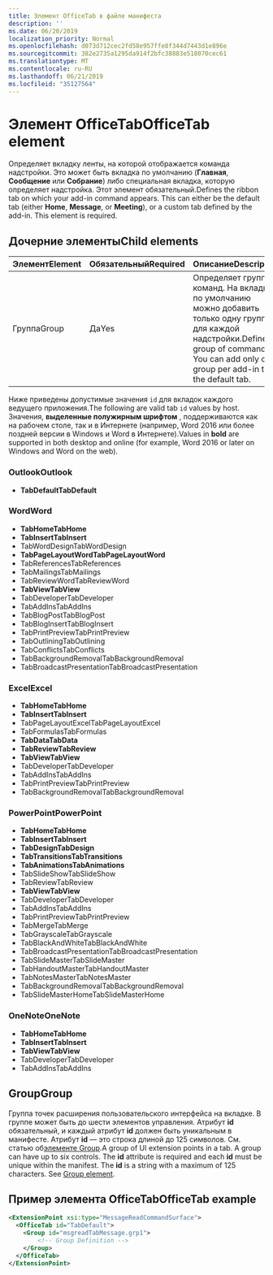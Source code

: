 ```yaml
---
title: Элемент OfficeTab в файле манифеста
description: ''
ms.date: 06/20/2019
localization_priority: Normal
ms.openlocfilehash: d073d712cec2fd58e957ffe8f344d7443d1e896e
ms.sourcegitcommit: 382e2735a1295da914f2bfc38883e518070cec61
ms.translationtype: MT
ms.contentlocale: ru-RU
ms.lasthandoff: 06/21/2019
ms.locfileid: "35127564"
---
```

# <a name="officetab-element"></a><span data-ttu-id="93e59-102">Элемент OfficeTab</span><span class="sxs-lookup"><span data-stu-id="93e59-102">OfficeTab element</span></span>

<span data-ttu-id="93e59-p101">Определяет вкладку ленты, на которой отображается команда надстройки. Это может быть вкладка по умолчанию (**Главная**, **Сообщение** или **Собрание**) либо специальная вкладка, которую определяет надстройка. Этот элемент обязательный.</span><span class="sxs-lookup"><span data-stu-id="93e59-p101">Defines the ribbon tab on which your add-in command appears. This can either be the default tab (either  **Home**,  **Message**, or  **Meeting**), or a custom tab defined by the add-in. This element is required.</span></span>

## <a name="child-elements"></a><span data-ttu-id="93e59-106">Дочерние элементы</span><span class="sxs-lookup"><span data-stu-id="93e59-106">Child elements</span></span>

|  <span data-ttu-id="93e59-107">Элемент</span><span class="sxs-lookup"><span data-stu-id="93e59-107">Element</span></span> |  <span data-ttu-id="93e59-108">Обязательный</span><span class="sxs-lookup"><span data-stu-id="93e59-108">Required</span></span>  |  <span data-ttu-id="93e59-109">Описание</span><span class="sxs-lookup"><span data-stu-id="93e59-109">Description</span></span>  |
|:-----|:-----|:-----|
|  <span data-ttu-id="93e59-110">Группа</span><span class="sxs-lookup"><span data-stu-id="93e59-110">Group</span></span>      | <span data-ttu-id="93e59-111">Да</span><span class="sxs-lookup"><span data-stu-id="93e59-111">Yes</span></span> |  <span data-ttu-id="93e59-p102">Определяет группу команд. На вкладке по умолчанию можно добавить только одну группу для каждой надстройки.</span><span class="sxs-lookup"><span data-stu-id="93e59-p102">Defines a group of commands. You can add only one group per add-in to the default tab.</span></span>  |

<span data-ttu-id="93e59-114">Ниже приведены допустимые значения `id` для вкладок каждого ведущего приложения.</span><span class="sxs-lookup"><span data-stu-id="93e59-114">The following are valid tab `id` values by host.</span></span> <span data-ttu-id="93e59-115">Значения, **выделенные полужирным шрифтом** , поддерживаются как на рабочем столе, так и в Интернете (например, Word 2016 или более поздней версии в Windows и Word в Интернете).</span><span class="sxs-lookup"><span data-stu-id="93e59-115">Values in **bold** are supported in both desktop and online (for example, Word 2016 or later on Windows and Word on the web).</span></span>

### <a name="outlook"></a><span data-ttu-id="93e59-116">Outlook</span><span class="sxs-lookup"><span data-stu-id="93e59-116">Outlook</span></span>

- <span data-ttu-id="93e59-117">**TabDefault**</span><span class="sxs-lookup"><span data-stu-id="93e59-117">**TabDefault**</span></span>

### <a name="word"></a><span data-ttu-id="93e59-118">Word</span><span class="sxs-lookup"><span data-stu-id="93e59-118">Word</span></span>

- <span data-ttu-id="93e59-119">**TabHome**</span><span class="sxs-lookup"><span data-stu-id="93e59-119">**TabHome**</span></span>
- <span data-ttu-id="93e59-120">**TabInsert**</span><span class="sxs-lookup"><span data-stu-id="93e59-120">**TabInsert**</span></span>
- <span data-ttu-id="93e59-121">TabWordDesign</span><span class="sxs-lookup"><span data-stu-id="93e59-121">TabWordDesign</span></span>
- <span data-ttu-id="93e59-122">**TabPageLayoutWord**</span><span class="sxs-lookup"><span data-stu-id="93e59-122">**TabPageLayoutWord**</span></span>
- <span data-ttu-id="93e59-123">TabReferences</span><span class="sxs-lookup"><span data-stu-id="93e59-123">TabReferences</span></span>
- <span data-ttu-id="93e59-124">TabMailings</span><span class="sxs-lookup"><span data-stu-id="93e59-124">TabMailings</span></span>
- <span data-ttu-id="93e59-125">TabReviewWord</span><span class="sxs-lookup"><span data-stu-id="93e59-125">TabReviewWord</span></span>
- <span data-ttu-id="93e59-126">**TabView**</span><span class="sxs-lookup"><span data-stu-id="93e59-126">**TabView**</span></span>
- <span data-ttu-id="93e59-127">TabDeveloper</span><span class="sxs-lookup"><span data-stu-id="93e59-127">TabDeveloper</span></span>
- <span data-ttu-id="93e59-128">TabAddIns</span><span class="sxs-lookup"><span data-stu-id="93e59-128">TabAddIns</span></span>
- <span data-ttu-id="93e59-129">TabBlogPost</span><span class="sxs-lookup"><span data-stu-id="93e59-129">TabBlogPost</span></span>
- <span data-ttu-id="93e59-130">TabBlogInsert</span><span class="sxs-lookup"><span data-stu-id="93e59-130">TabBlogInsert</span></span>
- <span data-ttu-id="93e59-131">TabPrintPreview</span><span class="sxs-lookup"><span data-stu-id="93e59-131">TabPrintPreview</span></span>
- <span data-ttu-id="93e59-132">TabOutlining</span><span class="sxs-lookup"><span data-stu-id="93e59-132">TabOutlining</span></span>
- <span data-ttu-id="93e59-133">TabConflicts</span><span class="sxs-lookup"><span data-stu-id="93e59-133">TabConflicts</span></span>
- <span data-ttu-id="93e59-134">TabBackgroundRemoval</span><span class="sxs-lookup"><span data-stu-id="93e59-134">TabBackgroundRemoval</span></span>
- <span data-ttu-id="93e59-135">TabBroadcastPresentation</span><span class="sxs-lookup"><span data-stu-id="93e59-135">TabBroadcastPresentation</span></span>

### <a name="excel"></a><span data-ttu-id="93e59-136">Excel</span><span class="sxs-lookup"><span data-stu-id="93e59-136">Excel</span></span>

- <span data-ttu-id="93e59-137">**TabHome**</span><span class="sxs-lookup"><span data-stu-id="93e59-137">**TabHome**</span></span>
- <span data-ttu-id="93e59-138">**TabInsert**</span><span class="sxs-lookup"><span data-stu-id="93e59-138">**TabInsert**</span></span>
- <span data-ttu-id="93e59-139">TabPageLayoutExcel</span><span class="sxs-lookup"><span data-stu-id="93e59-139">TabPageLayoutExcel</span></span>
- <span data-ttu-id="93e59-140">TabFormulas</span><span class="sxs-lookup"><span data-stu-id="93e59-140">TabFormulas</span></span>
- <span data-ttu-id="93e59-141">**TabData**</span><span class="sxs-lookup"><span data-stu-id="93e59-141">**TabData**</span></span>
- <span data-ttu-id="93e59-142">**TabReview**</span><span class="sxs-lookup"><span data-stu-id="93e59-142">**TabReview**</span></span>
- <span data-ttu-id="93e59-143">**TabView**</span><span class="sxs-lookup"><span data-stu-id="93e59-143">**TabView**</span></span>
- <span data-ttu-id="93e59-144">TabDeveloper</span><span class="sxs-lookup"><span data-stu-id="93e59-144">TabDeveloper</span></span>
- <span data-ttu-id="93e59-145">TabAddIns</span><span class="sxs-lookup"><span data-stu-id="93e59-145">TabAddIns</span></span>
- <span data-ttu-id="93e59-146">TabPrintPreview</span><span class="sxs-lookup"><span data-stu-id="93e59-146">TabPrintPreview</span></span>
- <span data-ttu-id="93e59-147">TabBackgroundRemoval</span><span class="sxs-lookup"><span data-stu-id="93e59-147">TabBackgroundRemoval</span></span> 

### <a name="powerpoint"></a><span data-ttu-id="93e59-148">PowerPoint</span><span class="sxs-lookup"><span data-stu-id="93e59-148">PowerPoint</span></span>

- <span data-ttu-id="93e59-149">**TabHome**</span><span class="sxs-lookup"><span data-stu-id="93e59-149">**TabHome**</span></span>
- <span data-ttu-id="93e59-150">**TabInsert**</span><span class="sxs-lookup"><span data-stu-id="93e59-150">**TabInsert**</span></span>
- <span data-ttu-id="93e59-151">**TabDesign**</span><span class="sxs-lookup"><span data-stu-id="93e59-151">**TabDesign**</span></span>
- <span data-ttu-id="93e59-152">**TabTransitions**</span><span class="sxs-lookup"><span data-stu-id="93e59-152">**TabTransitions**</span></span>
- <span data-ttu-id="93e59-153">**TabAnimations**</span><span class="sxs-lookup"><span data-stu-id="93e59-153">**TabAnimations**</span></span>
- <span data-ttu-id="93e59-154">TabSlideShow</span><span class="sxs-lookup"><span data-stu-id="93e59-154">TabSlideShow</span></span>
- <span data-ttu-id="93e59-155">TabReview</span><span class="sxs-lookup"><span data-stu-id="93e59-155">TabReview</span></span>
- <span data-ttu-id="93e59-156">**TabView**</span><span class="sxs-lookup"><span data-stu-id="93e59-156">**TabView**</span></span>
- <span data-ttu-id="93e59-157">TabDeveloper</span><span class="sxs-lookup"><span data-stu-id="93e59-157">TabDeveloper</span></span>
- <span data-ttu-id="93e59-158">TabAddIns</span><span class="sxs-lookup"><span data-stu-id="93e59-158">TabAddIns</span></span>
- <span data-ttu-id="93e59-159">TabPrintPreview</span><span class="sxs-lookup"><span data-stu-id="93e59-159">TabPrintPreview</span></span>
- <span data-ttu-id="93e59-160">TabMerge</span><span class="sxs-lookup"><span data-stu-id="93e59-160">TabMerge</span></span>
- <span data-ttu-id="93e59-161">TabGrayscale</span><span class="sxs-lookup"><span data-stu-id="93e59-161">TabGrayscale</span></span>
- <span data-ttu-id="93e59-162">TabBlackAndWhite</span><span class="sxs-lookup"><span data-stu-id="93e59-162">TabBlackAndWhite</span></span>
- <span data-ttu-id="93e59-163">TabBroadcastPresentation</span><span class="sxs-lookup"><span data-stu-id="93e59-163">TabBroadcastPresentation</span></span>
- <span data-ttu-id="93e59-164">TabSlideMaster</span><span class="sxs-lookup"><span data-stu-id="93e59-164">TabSlideMaster</span></span>
- <span data-ttu-id="93e59-165">TabHandoutMaster</span><span class="sxs-lookup"><span data-stu-id="93e59-165">TabHandoutMaster</span></span>
- <span data-ttu-id="93e59-166">TabNotesMaster</span><span class="sxs-lookup"><span data-stu-id="93e59-166">TabNotesMaster</span></span>
- <span data-ttu-id="93e59-167">TabBackgroundRemoval</span><span class="sxs-lookup"><span data-stu-id="93e59-167">TabBackgroundRemoval</span></span>
- <span data-ttu-id="93e59-168">TabSlideMasterHome</span><span class="sxs-lookup"><span data-stu-id="93e59-168">TabSlideMasterHome</span></span>

### <a name="onenote"></a><span data-ttu-id="93e59-169">OneNote</span><span class="sxs-lookup"><span data-stu-id="93e59-169">OneNote</span></span>

- <span data-ttu-id="93e59-170">**TabHome**</span><span class="sxs-lookup"><span data-stu-id="93e59-170">**TabHome**</span></span>
- <span data-ttu-id="93e59-171">**TabInsert**</span><span class="sxs-lookup"><span data-stu-id="93e59-171">**TabInsert**</span></span>
- <span data-ttu-id="93e59-172">**TabView**</span><span class="sxs-lookup"><span data-stu-id="93e59-172">**TabView**</span></span>
- <span data-ttu-id="93e59-173">TabDeveloper</span><span class="sxs-lookup"><span data-stu-id="93e59-173">TabDeveloper</span></span>
- <span data-ttu-id="93e59-174">TabAddIns</span><span class="sxs-lookup"><span data-stu-id="93e59-174">TabAddIns</span></span>

## <a name="group"></a><span data-ttu-id="93e59-175">Group</span><span class="sxs-lookup"><span data-stu-id="93e59-175">Group</span></span>

<span data-ttu-id="93e59-p104">Группа точек расширения пользовательского интерфейса на вкладке. В группе может быть до шести элементов управления. Атрибут **id** обязательный, и каждый атрибут **id** должен быть уникальным в манифесте. Атрибут **id** — это строка длиной до 125 символов. См. статью об[элементе Group](group.md).</span><span class="sxs-lookup"><span data-stu-id="93e59-p104">A group of UI extension points in a tab. A group can have up to six controls. The  **id** attribute is required and each **id** must be unique within the manifest. The **id** is a string with a maximum of 125 characters. See [Group element](group.md).</span></span>

## <a name="officetab-example"></a><span data-ttu-id="93e59-180">Пример элемента OfficeTab</span><span class="sxs-lookup"><span data-stu-id="93e59-180">OfficeTab example</span></span>

```xml
<ExtensionPoint xsi:type="MessageReadCommandSurface">
  <OfficeTab id="TabDefault">
    <Group id="msgreadTabMessage.grp1">
        <!-- Group Definition -->
    </Group>
  </OfficeTab>
</ExtensionPoint>
```
